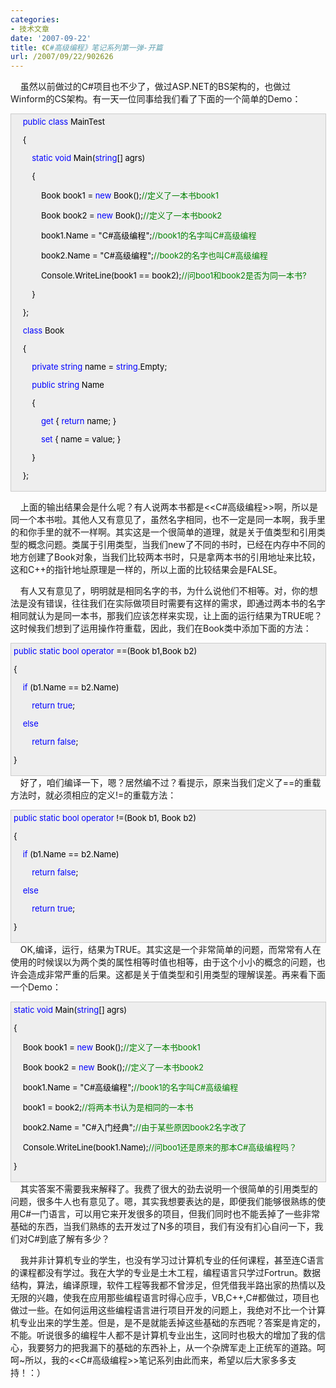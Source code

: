 ```yaml
---
categories:
- 技术文章
date: '2007-09-22'
title: 《C#高级编程》笔记系列第一弹-开篇
url: /2007/09/22/902626
---
```



&nbsp;&nbsp;&nbsp;&nbsp;虽然以前做过的C#项目也不少了，做过ASP.NET的BS架构的，也做过Winform的CS架构。有一天一位同事给我们看了下面的一个简单的Demo：

<div style="border: 1px solid #cccccc; padding: 4px 5px 4px 4px; font-size: 13px; width: 98%; background-color: #eeeeee;"><span style="color: #000000;">&nbsp;&nbsp;&nbsp;&nbsp;</span><span style="color: #0000ff;">public</span><span style="color: #000000;">&nbsp;</span><span style="color: #0000ff;">class</span><span style="color: #000000;">&nbsp;MainTest

&nbsp;&nbsp;&nbsp;&nbsp;{

&nbsp;&nbsp;&nbsp;&nbsp;&nbsp;&nbsp;&nbsp;&nbsp;</span><span style="color: #0000ff;">static</span><span style="color: #000000;">&nbsp;</span><span style="color: #0000ff;">void</span><span style="color: #000000;">&nbsp;Main(</span><span style="color: #0000ff;">string</span><span style="color: #000000;">[]&nbsp;agrs)

&nbsp;&nbsp;&nbsp;&nbsp;&nbsp;&nbsp;&nbsp;&nbsp;{

&nbsp;&nbsp;&nbsp;&nbsp;&nbsp;&nbsp;&nbsp;&nbsp;&nbsp;&nbsp;&nbsp;&nbsp;Book&nbsp;book1&nbsp;</span><span style="color: #000000;">=</span><span style="color: #000000;">&nbsp;</span><span style="color: #0000ff;">new</span><span style="color: #000000;">&nbsp;Book();</span><span style="color: #008000;">//</span><span style="color: #008000;">定义了一本书book1</span><span style="color: #008000;">

</span><span style="color: #000000;">&nbsp;&nbsp;&nbsp;&nbsp;&nbsp;&nbsp;&nbsp;&nbsp;&nbsp;&nbsp;&nbsp;&nbsp;Book&nbsp;book2&nbsp;</span><span style="color: #000000;">=</span><span style="color: #000000;">&nbsp;</span><span style="color: #0000ff;">new</span><span style="color: #000000;">&nbsp;Book();</span><span style="color: #008000;">//</span><span style="color: #008000;">定义了一本书book2</span><span style="color: #008000;">

</span><span style="color: #000000;">&nbsp;&nbsp;&nbsp;&nbsp;&nbsp;&nbsp;&nbsp;&nbsp;&nbsp;&nbsp;&nbsp;&nbsp;book1.Name&nbsp;</span><span style="color: #000000;">=</span><span style="color: #000000;">&nbsp;</span><span style="color: #000000;">"</span><span style="color: #000000;">C#高级编程</span><span style="color: #000000;">"</span><span style="color: #000000;">;</span><span style="color: #008000;">//</span><span style="color: #008000;">book1的名字叫C#高级编程</span><span style="color: #008000;">

</span><span style="color: #000000;">&nbsp;&nbsp;&nbsp;&nbsp;&nbsp;&nbsp;&nbsp;&nbsp;&nbsp;&nbsp;&nbsp;&nbsp;book2.Name&nbsp;</span><span style="color: #000000;">=</span><span style="color: #000000;">&nbsp;</span><span style="color: #000000;">"</span><span style="color: #000000;">C#高级编程</span><span style="color: #000000;">"</span><span style="color: #000000;">;</span><span style="color: #008000;">//</span><span style="color: #008000;">book2的名字也叫C#高级编程</span><span style="color: #008000;">

</span><span style="color: #000000;">&nbsp;&nbsp;&nbsp;&nbsp;&nbsp;&nbsp;&nbsp;&nbsp;&nbsp;&nbsp;&nbsp;&nbsp;Console.WriteLine(book1&nbsp;</span><span style="color: #000000;">==</span><span style="color: #000000;">&nbsp;book2);</span><span style="color: #008000;">//</span><span style="color: #008000;">问boo1和book2是否为同一本书?</span><span style="color: #008000;">

</span><span style="color: #000000;">&nbsp;&nbsp;&nbsp;&nbsp;&nbsp;&nbsp;&nbsp;&nbsp;}

&nbsp;&nbsp;&nbsp;&nbsp;};

&nbsp;&nbsp;&nbsp;&nbsp;</span><span style="color: #0000ff;">class</span><span style="color: #000000;">&nbsp;Book

&nbsp;&nbsp;&nbsp;&nbsp;{

&nbsp;&nbsp;&nbsp;&nbsp;&nbsp;&nbsp;&nbsp;&nbsp;</span><span style="color: #0000ff;">private</span><span style="color: #000000;">&nbsp;</span><span style="color: #0000ff;">string</span><span style="color: #000000;">&nbsp;name&nbsp;</span><span style="color: #000000;">=</span><span style="color: #000000;">&nbsp;</span><span style="color: #0000ff;">string</span><span style="color: #000000;">.Empty;

&nbsp;&nbsp;&nbsp;&nbsp;&nbsp;&nbsp;&nbsp;&nbsp;</span><span style="color: #0000ff;">public</span><span style="color: #000000;">&nbsp;</span><span style="color: #0000ff;">string</span><span style="color: #000000;">&nbsp;Name

&nbsp;&nbsp;&nbsp;&nbsp;&nbsp;&nbsp;&nbsp;&nbsp;{

&nbsp;&nbsp;&nbsp;&nbsp;&nbsp;&nbsp;&nbsp;&nbsp;&nbsp;&nbsp;&nbsp;&nbsp;</span><span style="color: #0000ff;">get</span><span style="color: #000000;">&nbsp;{&nbsp;</span><span style="color: #0000ff;">return</span><span style="color: #000000;">&nbsp;name;&nbsp;}

&nbsp;&nbsp;&nbsp;&nbsp;&nbsp;&nbsp;&nbsp;&nbsp;&nbsp;&nbsp;&nbsp;&nbsp;</span><span style="color: #0000ff;">set</span><span style="color: #000000;">&nbsp;{&nbsp;name&nbsp;</span><span style="color: #000000;">=</span><span style="color: #000000;">&nbsp;value;&nbsp;}

&nbsp;&nbsp;&nbsp;&nbsp;&nbsp;&nbsp;&nbsp;&nbsp;}

&nbsp;&nbsp;&nbsp;&nbsp;};</span></div>

&nbsp;&nbsp;&nbsp;&nbsp;上面的输出结果会是什么呢？有人说两本书都是&lt;&lt;C#高级编程&gt;&gt;啊，所以是同一个本书啦。其他人又有意见了，虽然名字相同，也不一定是同一本啊，我手里的和你手里的就不一样啊。其实这是一个很简单的道理，就是关于值类型和引用类型的概念问题。类属于引用类型，当我们new了不同的书时，已经在内存中不同的地方创建了Book对象，当我们比较两本书时，只是拿两本书的引用地址来比较，这和C++的指针地址原理是一样的，所以上面的比较结果会是FALSE。

&nbsp;&nbsp;&nbsp;&nbsp;有人又有意见了，明明就是相同名字的书，为什么说他们不相等。对，你的想法是没有错误，往往我们在实际做项目时需要有这样的需求，即通过两本书的名字相同就认为是同一本书，那我们应该怎样来实现，让上面的运行结果为TRUE呢？这时候我们想到了运用操作符重载，因此，我们在Book类中添加下面的方法：
<div style="border: 1px solid #cccccc; padding: 4px 5px 4px 4px; font-size: 13px; width: 98%; background-color: #eeeeee;"><span style="color: #0000ff;">public</span><span style="color: #000000;">&nbsp;</span><span style="color: #0000ff;">static</span><span style="color: #000000;">&nbsp;</span><span style="color: #0000ff;">bool</span><span style="color: #000000;">&nbsp;</span><span style="color: #0000ff;">operator</span><span style="color: #000000;">&nbsp;</span><span style="color: #000000;">==</span><span style="color: #000000;">(Book&nbsp;b1,Book&nbsp;b2)

{

&nbsp;&nbsp;&nbsp;&nbsp;</span><span style="color: #0000ff;">if</span><span style="color: #000000;">&nbsp;(b1.Name&nbsp;</span><span style="color: #000000;">==</span><span style="color: #000000;">&nbsp;b2.Name)

&nbsp;&nbsp;&nbsp;&nbsp;&nbsp;&nbsp;&nbsp;&nbsp;</span><span style="color: #0000ff;">return</span><span style="color: #000000;">&nbsp;</span><span style="color: #0000ff;">true</span><span style="color: #000000;">;

&nbsp;&nbsp;&nbsp;&nbsp;</span><span style="color: #0000ff;">else</span><span style="color: #000000;">

&nbsp;&nbsp;&nbsp;&nbsp;&nbsp;&nbsp;&nbsp;&nbsp;</span><span style="color: #0000ff;">return</span><span style="color: #000000;">&nbsp;</span><span style="color: #0000ff;">false</span><span style="color: #000000;">;

}</span></div>
&nbsp;&nbsp;&nbsp;&nbsp;好了，咱们编译一下，嗯？居然编不过？看提示，原来当我们定义了==的重载方法时，就必须相应的定义!=的重载方法：
<div style="border: 1px solid #cccccc; padding: 4px 5px 4px 4px; font-size: 13px; width: 98%; background-color: #eeeeee;"><span style="color: #0000ff;">public</span><span style="color: #000000;">&nbsp;</span><span style="color: #0000ff;">static</span><span style="color: #000000;">&nbsp;</span><span style="color: #0000ff;">bool</span><span style="color: #000000;">&nbsp;</span><span style="color: #0000ff;">operator</span><span style="color: #000000;">&nbsp;</span><span style="color: #000000;">!=</span><span style="color: #000000;">(Book&nbsp;b1,&nbsp;Book&nbsp;b2)

{

&nbsp;&nbsp;&nbsp;&nbsp;</span><span style="color: #0000ff;">if</span><span style="color: #000000;">&nbsp;(b1.Name&nbsp;</span><span style="color: #000000;">==</span><span style="color: #000000;">&nbsp;b2.Name)

&nbsp;&nbsp;&nbsp;&nbsp;&nbsp;&nbsp;&nbsp;&nbsp;</span><span style="color: #0000ff;">return</span><span style="color: #000000;">&nbsp;</span><span style="color: #0000ff;">false</span><span style="color: #000000;">;

&nbsp;&nbsp;&nbsp;&nbsp;</span><span style="color: #0000ff;">else</span><span style="color: #000000;">

&nbsp;&nbsp;&nbsp;&nbsp;&nbsp;&nbsp;&nbsp;&nbsp;</span><span style="color: #0000ff;">return</span><span style="color: #000000;">&nbsp;</span><span style="color: #0000ff;">true</span><span style="color: #000000;">;

}</span></div>
&nbsp;&nbsp;&nbsp;&nbsp;OK,编译，运行，结果为TRUE。其实这是一个非常简单的问题，而常常有人在使用的时候误以为两个类的属性相等时值也相等，由于这个小小的概念的问题，也许会造成非常严重的后果。这都是关于值类型和引用类型的理解误差。再来看下面一个Demo：
<div style="border: 1px solid #cccccc; padding: 4px 5px 4px 4px; font-size: 13px; width: 98%; background-color: #eeeeee;"><span style="color: #0000ff;">static</span><span style="color: #000000;">&nbsp;</span><span style="color: #0000ff;">void</span><span style="color: #000000;">&nbsp;Main(</span><span style="color: #0000ff;">string</span><span style="color: #000000;">[]&nbsp;agrs)

{

&nbsp;&nbsp;&nbsp;&nbsp;Book&nbsp;book1&nbsp;</span><span style="color: #000000;">=</span><span style="color: #000000;">&nbsp;</span><span style="color: #0000ff;">new</span><span style="color: #000000;">&nbsp;Book();</span><span style="color: #008000;">//</span><span style="color: #008000;">定义了一本书book1</span><span style="color: #008000;">

</span><span style="color: #000000;">&nbsp;&nbsp;&nbsp;&nbsp;Book&nbsp;book2&nbsp;</span><span style="color: #000000;">=</span><span style="color: #000000;">&nbsp;</span><span style="color: #0000ff;">new</span><span style="color: #000000;">&nbsp;Book();</span><span style="color: #008000;">//</span><span style="color: #008000;">定义了一本书book2</span><span style="color: #008000;">

</span><span style="color: #000000;">&nbsp;&nbsp;&nbsp;&nbsp;book1.Name&nbsp;</span><span style="color: #000000;">=</span><span style="color: #000000;">&nbsp;</span><span style="color: #000000;">"</span><span style="color: #000000;">C#高级编程</span><span style="color: #000000;">"</span><span style="color: #000000;">;</span><span style="color: #008000;">//</span><span style="color: #008000;">book1的名字叫C#高级编程</span><span style="color: #008000;">

</span><span style="color: #000000;">&nbsp;&nbsp;&nbsp;&nbsp;book1&nbsp;</span><span style="color: #000000;">=</span><span style="color: #000000;">&nbsp;book2;</span><span style="color: #008000;">//</span><span style="color: #008000;">将两本书认为是相同的一本书</span><span style="color: #008000;">

</span><span style="color: #000000;">&nbsp;&nbsp;&nbsp;&nbsp;book2.Name&nbsp;</span><span style="color: #000000;">=</span><span style="color: #000000;">&nbsp;</span><span style="color: #000000;">"</span><span style="color: #000000;">C#入门经典</span><span style="color: #000000;">"</span><span style="color: #000000;">;</span><span style="color: #008000;">//</span><span style="color: #008000;">由于某些原因book2名字改了</span><span style="color: #008000;">

</span><span style="color: #000000;">&nbsp;&nbsp;&nbsp;&nbsp;Console.WriteLine(book1.Name);</span><span style="color: #008000;">//</span><span style="color: #008000;">问boo1还是原来的那本C#高级编程吗？</span><span style="color: #008000;">

</span><span style="color: #000000;">}</span></div>
&nbsp;&nbsp;&nbsp;&nbsp;其实答案不需要我来解释了。我费了很大的劲去说明一个很简单的引用类型的问题，很多牛人也有意见了。嗯，其实我想要表达的是，即便我们能够很熟练的使用C#一门语言，可以用它来开发很多的项目，但我们同时也不能丢掉了一些非常基础的东西，当我们熟练的去开发过了N多的项目，我们有没有扪心自问一下，我们对C#到底了解有多少？

&nbsp;&nbsp;&nbsp;&nbsp;我并非计算机专业的学生，也没有学习过计算机专业的任何课程，甚至连C语言的课程都没有学过。我在大学的专业是土木工程，编程语言只学过Fortrun。数据结构，算法，编译原理，软件工程等我都不曾涉足，但凭借我半路出家的热情以及无限的兴趣，使我在应用那些编程语言时得心应手，VB,C++,C#都做过，项目也做过一些。在如何运用这些编程语言进行项目开发的问题上，我绝对不比一个计算机专业出来的学生差。但是，是不是就能丢掉这些基础的东西呢？答案是肯定的，不能。听说很多的编程牛人都不是计算机专业出生，这同时也极大的增加了我的信心，我要努力的把我漏下的基础的东西补上，从一个杂牌军走上正统军的道路。呵呵~所以，我的&lt;&lt;C#高级编程&gt;&gt;笔记系列由此而来，希望以后大家多多支持！：）